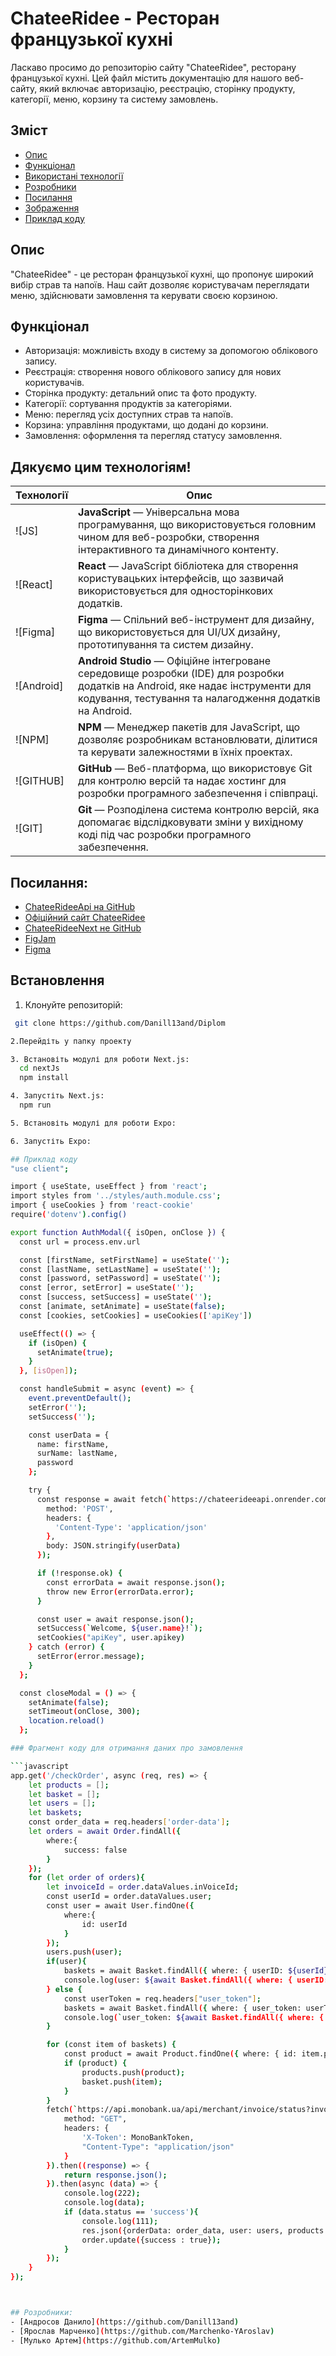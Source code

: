 # ChateeRidee - Ресторан французької кухні

Ласкаво просимо до репозиторію сайту "ChateeRidee", ресторану французької кухні. Цей файл містить документацію для нашого веб-сайту, який включає авторизацію, реєстрацію, сторінку продукту, категорії, меню, корзину та систему замовлень.

## Зміст

- [Опис](#опис)
- [Функціонал](#функціонал)
- [Використані технології](#використані-технології)
- [Розробники](#розробники)
- [Посилання](#посилання)
- [Зображення](#зображення)
- [Приклад коду](#приклад-коду)

## Опис

"ChateeRidee" - це ресторан французької кухні, що пропонує широкий вибір страв та напоїв. Наш сайт дозволяє користувачам переглядати меню, здійснювати замовлення та керувати своєю корзиною.

## Функціонал

- Авторизація: можливість входу в систему за допомогою облікового запису.
- Реєстрація: створення нового облікового запису для нових користувачів.
- Сторінка продукту: детальний опис та фото продукту.
- Категорії: сортування продуктів за категоріями.
- Меню: перегляд усіх доступних страв та напоїв.
- Корзина: управління продуктами, що додані до корзини.
- Замовлення: оформлення та перегляд статусу замовлення.

## Дякуємо цим технологіям!
| Технології      | Опис                                                                                     |
|-----------------|--------------------------------------------------------------------------------------------|
| ![JS]      | **JavaScript** — Універсальна мова програмування, що використовується головним чином для веб-розробки, створення інтерактивного та динамічного контенту. |
| ![React]   | **React** — JavaScript бібліотека для створення користувацьких інтерфейсів, що зазвичай використовується для односторінкових додатків.                                                               |
| ![Figma]    | **Figma** — Спільний веб-інструмент для дизайну, що використовується для UI/UX дизайну, прототипування та систем дизайну.                                                                                     |
| ![Android]      | **Android Studio** — Офіційне інтегроване середовище розробки (IDE) для розробки додатків на Android, яке надає інструменти для кодування, тестування та налагодження додатків на Android.                              |
| ![NPM]   | **NPM** — Менеджер пакетів для JavaScript, що дозволяє розробникам встановлювати, ділитися та керувати залежностями в їхніх проектах.                                                     |
| ![GITHUB]    | **GitHub** — Веб-платформа, що використовує Git для контролю версій та надає хостинг для розробки програмного забезпечення і співпраці.                                                                                     |
| ![GIT]      | **Git** — Розподілена система контролю версій, яка допомагає відслідковувати зміни у вихідному коді під час розробки програмного забезпечення.                |


## Посилання:
- [ChateeRideeApi на GitHub](https://github.com/Danill13and/ChateeRideeApi)
- [Офіційний сайт ChateeRidee](https://chateerideenext.onrender.com)
- [ChateeRideeNext не GitHub](https://github.com/Danill13and/ChateeRideeNext)
- [FigJam](https://www.figma.com/board/DZvY6S7bTmC2VGfLkGLbnq/Untitled?node-id=0-1&t=BGfJ7JayoCYhX5MB-0)
- [Figma](https://www.figma.com/design/KdVGG744zLgVvt9n2zp7fQ/Untitled?node-id=0-1&t=udfoOUD8fnrdfE3m-0)

## Встановлення

1. Клонуйте репозиторій:
```bash
 git clone https://github.com/Danill13and/Diplom

2.Перейдіть у папку проекту

3. Встановіть модулі для роботи Next.js:
  cd nextJs
  npm install

4. Запустіть Next.js:
  npm run

5. Встановіть модулі для роботи Expo:

6. Запустіть Expo:

## Приклад коду
"use client";

import { useState, useEffect } from 'react';
import styles from '../styles/auth.module.css';
import { useCookies } from 'react-cookie'
require('dotenv').config()

export function AuthModal({ isOpen, onClose }) {
  const url = process.env.url

  const [firstName, setFirstName] = useState('');
  const [lastName, setLastName] = useState('');
  const [password, setPassword] = useState('');
  const [error, setError] = useState('');
  const [success, setSuccess] = useState('');
  const [animate, setAnimate] = useState(false);
  const [cookies, setCookies] = useCookies(['apiKey'])

  useEffect(() => {
    if (isOpen) {
      setAnimate(true);
    }
  }, [isOpen]);

  const handleSubmit = async (event) => {
    event.preventDefault();
    setError('');
    setSuccess('');

    const userData = {
      name: firstName,
      surName: lastName,
      password
    };

    try {
      const response = await fetch(`https://chateerideeapi.onrender.com/userLogin`, {
        method: 'POST',
        headers: {
          'Content-Type': 'application/json'
        },
        body: JSON.stringify(userData)
      });

      if (!response.ok) {
        const errorData = await response.json();
        throw new Error(errorData.error);
      }

      const user = await response.json();
      setSuccess(`Welcome, ${user.name}!`);
      setCookies("apiKey", user.apikey)
    } catch (error) {
      setError(error.message);
    }
  };

  const closeModal = () => {
    setAnimate(false);
    setTimeout(onClose, 300);
    location.reload()
  };

### Фрагмент коду для отримання даних про замовлення

```javascript
app.get('/checkOrder', async (req, res) => {
    let products = [];
    let basket = [];
    let users = [];
    let baskets;
    const order_data = req.headers['order-data'];
    let orders = await Order.findAll({
        where:{
            success: false
        }
    });
    for (let order of orders){
        let invoiceId = order.dataValues.inVoiceId;
        const userId = order.dataValues.user;
        const user = await User.findOne({
            where:{
                id: userId
            }
        });
        users.push(user);
        if(user){
            baskets = await Basket.findAll({ where: { userID: ${userId} } });
            console.log(user: ${await Basket.findAll({ where: { userID: `${userId} } })}`);
        } else {
            const userToken = req.headers["user_token"];
            baskets = await Basket.findAll({ where: { user_token: userToken } });
            console.log(`user_token: ${await Basket.findAll({ where: { user_token: userToken } })}`);
        }

        for (const item of baskets) {
            const product = await Product.findOne({ where: { id: item.productID } });
            if (product) {
                products.push(product);
                basket.push(item);
            }
        }
        fetch(`https://api.monobank.ua/api/merchant/invoice/status?invoiceId=${invoiceId}`,{
            method: "GET",
            headers: {
                'X-Token': MonoBankToken,
                "Content-Type": "application/json"
            }
        }).then((response) => {
            return response.json();
        }).then(async (data) => {
            console.log(222);
            console.log(data);
            if (data.status == 'success'){
                console.log(111);
                res.json({orderData: order_data, user: users, products: products, basket: basket});
                order.update({success : true});
            }
        });
    }
});



## Розробники:
- [Андросов Данило](https://github.com/Danill13and) 
- [Ярослав Марченко](https://github.com/Marchenko-YAroslav)
- [Мулько Артем](https://github.com/ArtemMulko)

